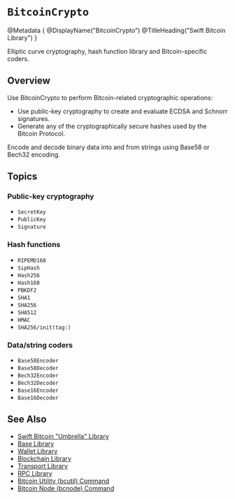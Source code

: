 # ``BitcoinCrypto``

@Metadata {
    @DisplayName("BitcoinCrypto")
    @TitleHeading("Swift Bitcoin Library")
}

Elliptic curve cryptography, hash function library and Bitcoin-specific coders.

## Overview

Use BitcoinCrypto to perform Bitcoin-related cryptographic operations:

- Use public-key cryptography to create and evaluate ECDSA and Schnorr signatures.
- Generate any of the cryptographically secure hashes used by the Bitcoin Protocol.

Encode and decode binary data into and from strings using Base58 or Bech32 encoding.

## Topics

### Public-key cryptography

- ``SecretKey``
- ``PublicKey``
- ``Signature``

### Hash functions

- ``RIPEMD160``
- ``SipHash``
- ``Hash256``
- ``Hash160``
- ``PBKDF2``
- ``SHA1``
- ``SHA256``
- ``SHA512``
- ``HMAC``
- ``SHA256/init(tag:)``

### Data/string coders

- ``Base58Encoder``
- ``Base58Decoder``
- ``Bech32Encoder``
- ``Bech32Decoder``
- ``Base16Encoder``
- ``Base16Decoder``

## See Also

- [Swift Bitcoin "Umbrella" Library][swiftbitcoin]
- [Base Library][base]
- [Wallet Library][wallet]
- [Blockchain Library][blockchain]
- [Transport Library][transport]
- [RPC Library][rpc]
- [Bitcoin Utility (bcutil) Command][bcutil]
- [Bitcoin Node (bcnode) Command][bcnode]

<!-- links -->

[swiftbitcoin]: https://swift-bitcoin.github.io/docc/documentation/bitcoin/
[base]: https://swift-bitcoin.github.io/docc/base/documentation/bitcoinbase/
[wallet]: https://swift-bitcoin.github.io/docc/wallet/documentation/bitcoinwallet/
[blockchain]: https://swift-bitcoin.github.io/docc/blockchain/documentation/bitcoinblockchain/
[transport]: https://swift-bitcoin.github.io/docc/transport/documentation/bitcointransport/
[rpc]: https://swift-bitcoin.github.io/docc/rpc/documentation/bitcoinrpc/
[bcnode]: https://swift-bitcoin.github.io/docc/bcnode/documentation/bitcoinnode/
[bcutil]: https://swift-bitcoin.github.io/docc/bcutil/documentation/bitcoinutility/
